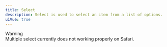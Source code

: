 ```yaml
---
title: Select
description: Select is used to select an item from a list of options.
uiVue: true
---
```


<code-editor resource-folder="select" resource-name="states" class="mb-lg"></code-editor>
<code-editor resource-folder="select" resource-name="floating-label" class="mb-lg"></code-editor>
<code-editor resource-folder="select" resource-name="multiple" class="mb-lg"></code-editor>

<div class="vv-alert vv-alert--callout vv-alert--warning mb-lg">
    <div class="vv-alert__title">Warning</div>
    <div class="vv-alert__content">
        Multiple select currently does not working properly on Safari.
    </div>
</div>

<code-editor resource-folder="select" resource-name="icons" class="mb-lg"></code-editor>
<code-editor resource-folder="select" resource-name="custom"></code-editor>
